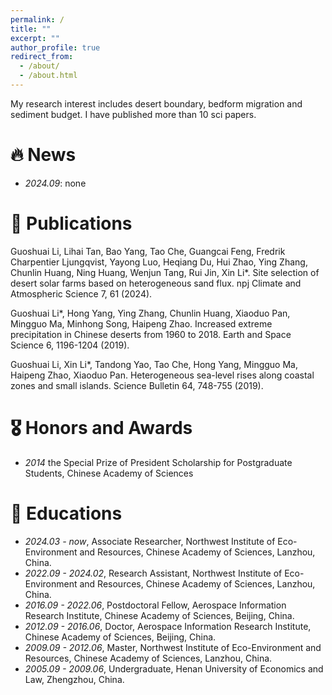 ```yaml
---
permalink: /
title: ""
excerpt: ""
author_profile: true
redirect_from: 
  - /about/
  - /about.html
---
```


My research interest includes desert boundary, bedform migration and sediment budget. I have published more than 10 sci papers.


# 🔥 News
- *2024.09*: none

# 📝 Publications 

Guoshuai Li, Lihai Tan, Bao Yang, Tao Che, Guangcai Feng, Fredrik Charpentier Ljungqvist, Yayong Luo, Heqiang Du, Hui Zhao, Ying Zhang, Chunlin Huang, Ning Huang, Wenjun Tang, Rui Jin, Xin Li*. Site selection of desert solar farms based on heterogeneous sand flux. npj Climate and Atmospheric Science 7, 61 (2024).

Guoshuai Li*, Hong Yang, Ying Zhang, Chunlin Huang, Xiaoduo Pan, Mingguo Ma, Minhong Song, Haipeng Zhao. Increased extreme precipitation in Chinese deserts from 1960 to 2018. Earth and Space Science 6, 1196-1204 (2019).

Guoshuai Li, Xin Li*, Tandong Yao, Tao Che, Hong Yang, Mingguo Ma, Haipeng Zhao, Xiaoduo Pan. Heterogeneous sea-level rises along coastal zones and small islands. Science Bulletin 64, 748-755 (2019).

# 🎖 Honors and Awards
- *2014* the Special Prize of President Scholarship for Postgraduate Students, Chinese Academy of Sciences 

# 📖 Educations
- *2024.03 - now*, Associate Researcher, Northwest Institute of Eco-Environment and Resources, Chinese Academy of Sciences, Lanzhou, China.
- *2022.09 - 2024.02*, Research Assistant, Northwest Institute of Eco-Environment and Resources, Chinese Academy of Sciences, Lanzhou, China.
- *2016.09 - 2022.06*, Postdoctoral Fellow, Aerospace Information Research Institute, Chinese Academy of Sciences, Beijing, China.
- *2012.09 - 2016.06*, Doctor, Aerospace Information Research Institute, Chinese Academy of Sciences, Beijing, China.
- *2009.09 - 2012.06*, Master, Northwest Institute of Eco-Environment and Resources, Chinese Academy of Sciences, Lanzhou, China. 
- *2005.09 - 2009.06*, Undergraduate, Henan University of Economics and Law, Zhengzhou, China. 
